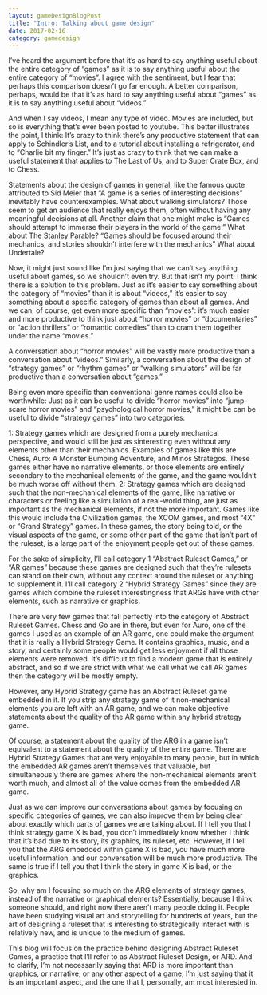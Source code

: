 ```yaml
---
layout: gameDesignBlogPost
title: "Intro: Talking about game design"
date: 2017-02-16
category: gamedesign
---
```

I’ve heard the argument before that it’s as hard to say anything useful about the entire category of “games” as it is to say anything useful about the entire category of “movies”. I agree with the sentiment, but I fear that perhaps this comparison doesn’t go far enough. A better comparison, perhaps, would be that it’s as hard to say anything useful about “games” as it is to say anything useful about “videos.”

And when I say videos, I mean any type of video. Movies are included, but so is everything that’s ever been posted to youtube. This better illustrates the point, I think: It’s crazy to think there’s any productive statement that can apply to Schindler’s List, and to a tutorial about installing a refrigerator, and to “Charlie bit my finger.” It’s just as crazy to think that we can make a useful statement that applies to The Last of Us, and to Super Crate Box, and to Chess. 

Statements about the design of games in general, like the famous quote attributed to Sid Meier that “A game is a series of interesting decisions” inevitably have counterexamples. What about walking simulators? Those seem to get an audience that really enjoys them, often without having any meaningful decisions at all. Another claim that one might make is “Games should attempt to immerse their players in the world of the game.” What about The Stanley Parable? “Games should be focused around their mechanics, and stories shouldn’t interfere with the mechanics” What about Undertale?

Now, it might just sound like I’m just saying that we can’t say anything useful about games, so we shouldn’t even try. But that isn’t my point: I think there is a solution to this problem. Just as it’s easier to say something about the category of “movies” than it is about “videos,” it’s easier to say something about a specific category of games than about all games. And we can, of course, get even more specific than “movies”: it’s much easier and more productive to think just about “horror movies” or “documentaries” or “action thrillers” or “romantic comedies” than to cram them together under the name “movies.”

A conversation about “horror movies” will be vastly more productive than a conversation about “videos.” Similarly, a conversation about the design of “strategy games” or “rhythm games” or “walking simulators” will be far productive than a conversation about “games.” 

Being even more specific than conventional genre names could also be worthwhile: Just as it can be useful to divide “horror movies” into “jump-scare horror movies” and “psychological horror movies,” it might be can be useful to divide “strategy games” into two categories:

1: Strategy games which are designed from a purely mechanical perspective, and would still be just as sinteresting even without any elements other than their mechanics. Examples of games like this are Chess, Auro: A Monster Bumping Adventure, and Minos Strategos. These games either have no narrative elements, or those elements are entirely secondary to the mechanical elements of the game, and the game wouldn’t be much worse off without them.
2: Strategy games which are designed such that the non-mechanical elements of the game, like narrative or characters or feeling like a simulation of a real-world thing, are just as important as the mechanical elements, if not the more important. Games like this would include the Civilization games, the XCOM games, and most “4X” or “Grand Strategy” games. In these games, the story being told, or the visual aspects of the game, or some other part of the game that isn’t part of the ruleset, is a large part of the enjoyment people get out of these games.

For the sake of simplicity, I’ll call category 1 “Abstract Ruleset Games,” or “AR games” because these games are designed such that they’re rulesets can stand on their own, without any context around the ruleset or anything to supplement it. I’ll call category 2 “Hybrid Strategy Games” since they are games which combine the ruleset interestingness that ARGs have with other elements, such as narrative or graphics.

There are very few games that fall perfectly into the category of Abstract Ruleset Games. Chess and Go are in there, but even for Auro, one of the games I used as an example of an AR game, one could make the argument that it is really a Hybrid Strategy Game. It contains graphics, music, and a story, and certainly some people would get less enjoyment if all those elements were removed. It’s difficult to find a modern game that is entirely abstract, and so if we are strict with what we call what we call AR games then the category will be mostly empty.

However, any Hybrid Strategy game has an Abstract Ruleset game embedded in it. If you strip any strategy game of it non-mechanical elements you are left with an AR game, and we can make objective statements about the quality of the AR game within any hybrid strategy game.

Of course, a statement about the quality of the ARG in a game isn’t equivalent to a statement about the quality of the entire game. There are Hybrid Strategy Games that are very enjoyable to many people, but in which the embedded AR games aren’t themselves that valuable, but simultaneously there are games where the non-mechanical elements aren’t worth much, and almost all of the value comes from the embedded AR game.

Just as we can improve our conversations about games by focusing on specific categories of games, we can also improve them by being clear about exactly which parts of games we are talking about. If I tell you that I think strategy game X is bad, you don’t immediately know whether I think that it’s bad due to its story, its graphics, its ruleset, etc. However, if I tell you that the ARG embedded within game X is bad, you have much more useful information, and our conversation will be much more productive. The same is true if I tell you that I think the story in game X is bad, or the graphics.

So, why am I focusing so much on the ARG elements of strategy games, instead of the narrative or graphical elements? Essentially, because I think someone should, and right now there aren’t many people doing it. People have been studying visual art and storytelling for hundreds of years, but the art of designing a ruleset that is interesting to strategically interact with is relatively new, and is unique to the medium of games.

This blog will focus on the practice behind designing Abstract Ruleset Games, a practice that I’ll refer to as Abstract Ruleset Design, or ARD. And to clarify, I’m not necessarily saying that ARD is more important than graphics, or narrative, or any other aspect of a game, I’m just saying that it is an important aspect, and the one that I, personally, am most interested in.

